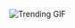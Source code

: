 ![Trending GIF](https://media4.giphy.com/media/v1.Y2lkPThiYjIxNzcya3Zic2N5eDFybjlnYWFwM2ZxY2VmYmw0azc5eTM5NzV3b3pycmFpcyZlcD12MV9naWZzX3NlYXJjaCZjdD1n/2jMtpIi8mhE8ctiMtK/giphy.gif)
